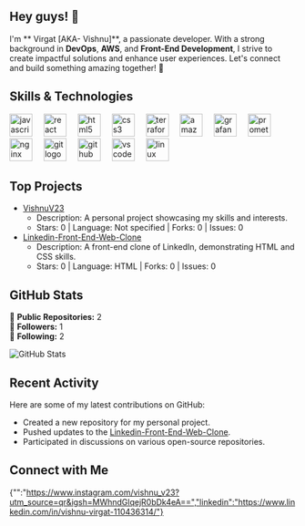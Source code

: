 ## Hey guys! 👋

I'm ** Virgat [AKA- Vishnu]**, a passionate developer. With a strong background in **DevOps**, **AWS**, and **Front-End Development**, I strive to create impactful solutions and enhance user experiences. Let's connect and build something amazing together! 🚀

## Skills & Technologies

<div align="left">
  <img src="https://cdn.jsdelivr.net/gh/devicons/devicon/icons/javascript/javascript-original.svg" height="40" alt="javascript logo"  />
  <img width="12" />
  <img src="https://cdn.jsdelivr.net/gh/devicons/devicon/icons/react/react-original.svg" height="40" alt="react logo"  />
  <img width="12" />
  <img src="https://cdn.jsdelivr.net/gh/devicons/devicon/icons/html5/html5-original.svg" height="40" alt="html5 logo"  />
  <img width="12" />
  <img src="https://cdn.jsdelivr.net/gh/devicons/devicon/icons/css3/css3-original.svg" height="40" alt="css3 logo"  />
  <img width="12" />
  <img src="https://cdn.jsdelivr.net/gh/devicons/devicon/icons/terraform/terraform-original.svg" height="40" alt="terraform logo"  />
  <img width="12" />
  <img src="https://cdn.jsdelivr.net/gh/devicons/devicon/icons/amazonwebservices/amazonwebservices-line-wordmark.svg" height="40" alt="amazonwebservices logo"  />
  <img width="12" />
  <img src="https://cdn.jsdelivr.net/gh/devicons/devicon/icons/grafana/grafana-original.svg" height="40" alt="grafana logo"  />
  <img width="12" />
  <img src="https://cdn.jsdelivr.net/gh/devicons/devicon/icons/prometheus/prometheus-original.svg" height="40" alt="prometheus logo"  />
  <img width="12" />
  <img src="https://cdn.jsdelivr.net/gh/devicons/devicon/icons/nginx/nginx-original.svg" height="40" alt="nginx logo"  />
  <img width="12" />
  <img src="https://cdn.jsdelivr.net/gh/devicons/devicon/icons/git/git-original.svg" height="40" alt="git logo"  />
  <img width="12" />
  <img src="https://cdn.jsdelivr.net/gh/devicons/devicon/icons/github/github-original.svg" height="40" alt="github logo"  />
  <img width="12" />
  <img src="https://cdn.jsdelivr.net/gh/devicons/devicon/icons/vscode/vscode-original.svg" height="40" alt="vscode logo"  />
  <img width="12" />
  <img src="https://cdn.jsdelivr.net/gh/devicons/devicon/icons/linux/linux-original.svg" height="40" alt="linux logo"  />
</div>


## Top Projects

- [VishnuV23](https://github.com/VishnuV23/VishnuV23)
  - Description: A personal project showcasing my skills and interests.
  - Stars: 0 | Language: Not specified | Forks: 0 | Issues: 0  
- [Linkedin-Front-End-Web-Clone](https://github.com/VishnuV23/Linkedin-Front-End-Web-Clone)
  - Description: A front-end clone of LinkedIn, demonstrating HTML and CSS skills.
  - Stars: 0 | Language: HTML | Forks: 0 | Issues: 0

## GitHub Stats

🔹 **Public Repositories:** 2  
🔹 **Followers:** 1  
🔹 **Following:** 2  

![GitHub Stats](https://github-readme-stats.vercel.app/api?username=VishnuV23&show_icons=true&count_private=true&theme=radical)

## Recent Activity

Here are some of my latest contributions on GitHub:
- Created a new repository for my personal project.
- Pushed updates to the [Linkedin-Front-End-Web-Clone](https://github.com/VishnuV23/Linkedin-Front-End-Web-Clone).
- Participated in discussions on various open-source repositories.

## Connect with Me

{"":"https://www.instagram.com/vishnu_v23?utm_source=qr&igsh=MWhndGlqejR0bDk4eA==","linkedin":"https://www.linkedin.com/in/vishnu-virgat-110436314/"}
